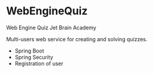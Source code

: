 # WebEngineQuiz
Web Engine Quiz Jet Brain Academy

Multi-users web service for creating and solving quizzes.

- Spring Boot
- Spring Security 
- Registration of user

